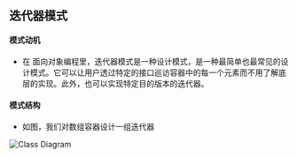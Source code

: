 ## 迭代器模式

#### 模式动机

* 在 面向对象编程里，迭代器模式是一种设计模式，是一种最简单也最常见的设计模式。它可以让用户透过特定的接口巡访容器中的每一个元素而不用了解底层的实现。此外，也可以实现特定目的版本的迭代器。


#### 模式结构

* 如图，我们对数组容器设计一组迭代器


![Class Diagram](http://www.plantuml.com/plantuml/proxy?src=https://raw.githubusercontent.com/yueyangtian/Design-pattern/master/UML/iterator.puml)